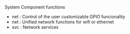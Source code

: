 System Component functions
- net : Control of the user customizable GPIO funcionality
- net : Unified network functions for wifi or ethernet
- svc : Network services
